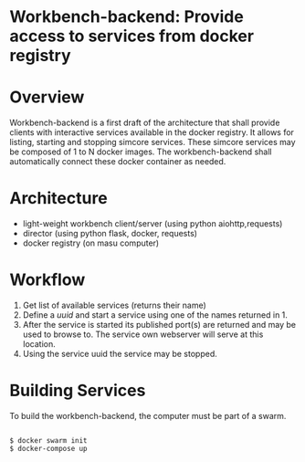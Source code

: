 # Workbench-backend: Provide access to services from docker registry


Overview
========

Workbench-backend is a first draft of the architecture that shall provide clients with interactive services available in the docker registry. It allows for listing, starting and stopping simcore services. These simcore services may be composed of 1 to N docker images. The workbench-backend shall automatically connect these docker container as needed.


Architecture
 ===========
 - light-weight workbench client/server (using python aiohttp,requests)
 - director (using python flask, docker, requests)
 - docker registry (on masu computer)

Workflow
 =======
 1. Get list of available services (returns their name)
 2. Define a _uuid_ and start a service using one of the names returned in 1.
 3. After the service is started its published port(s) are returned and may be used to browse to. The service own webserver will serve at this location.
 4. Using the service uuid the service may be stopped.

 Building Services
 =================
To build the workbench-backend, the computer must be part of a swarm.

<code>
$ docker swarm init
$ docker-compose up
</code>